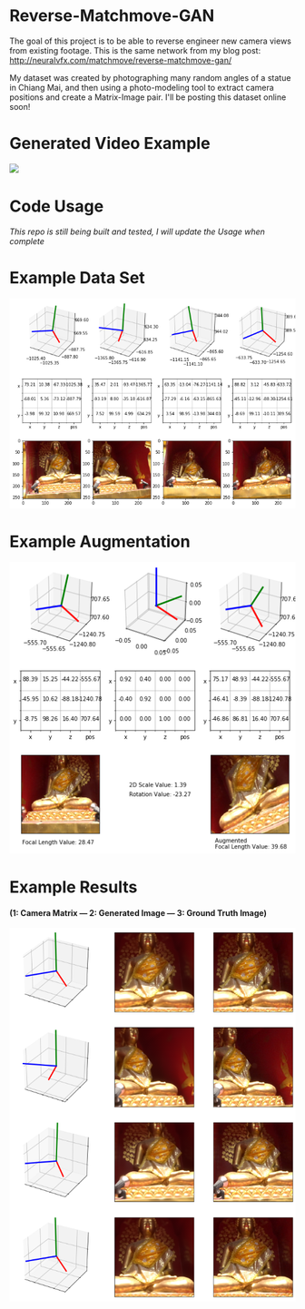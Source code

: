 # Reverse-Matchmove-GAN
The goal of this project is to be able to reverse engineer new camera views from existing footage. This is the same network from my blog post: http://neuralvfx.com/matchmove/reverse-matchmove-gan/

My dataset was created by photographing many random angles of a statue in Chiang Mai, and then using a photo-modeling tool to extract camera positions and create a Matrix-Image pair. I'll be posting this dataset online soon!

# Generated Video Example
![](examples/anim_example.gif)

# Code Usage

*This repo is still being built and tested, I will update the Usage when complete*

# Example Data Set
![](examples/chiang_mai_matrix_data_b.png)

# Example Augmentation
![](examples/augmentation_a.png)

# Example Results
#### (1: Camera Matrix — 2: Generated Image — 3: Ground Truth Image)
![](examples/chiang_mai_example.png)
